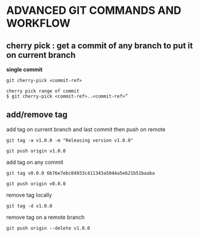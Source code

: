 # ADVANCED GIT COMMANDS AND WORKFLOW

## cherry pick : get a commit of any branch to put it on current branch

**single commit**
```
git cherry-pick <commit-ref> 
```
```
cherry pick range of commit
$ git cherry-pick <commit-ref>..<commit-ref>”
```


## add/remove tag
add tag on current branch and last commit then push on remote
```
git tag -a v1.0.0 -m "Releasing version v1.0.0"
```
```
git push origin v1.0.0 
```
add tag on any commit
```
git tag v0.0.0 6b76e7ebc04933c411343a5044a5e621b51baaba
```
```
git push origin v0.0.0
```
remove tag locally
```
git tag -d v1.0.0
```
remove tag on a remote branch
```
git push origin --delete v1.0.0
```

